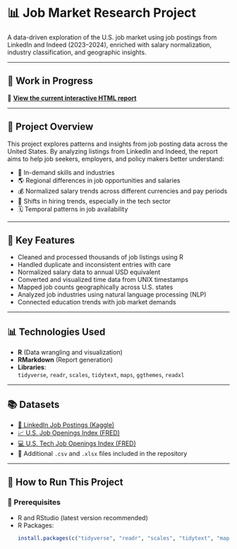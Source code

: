 # 📊 Job Market Research Project

A data-driven exploration of the U.S. job market using job postings from LinkedIn and Indeed (2023–2024), enriched with salary normalization, industry classification, and geographic insights.

---

## 🚧 Work in Progress

🔗 [**View the current interactive HTML report**](https://htmlpreview.github.io/?https://github.com/hieunguyen312/Job_Market_Research_Project/blob/main/Job_Market_Project.html)

---

## 📌 Project Overview

This project explores patterns and insights from job posting data across the United States. By analyzing listings from LinkedIn and Indeed, the report aims to help job seekers, employers, and policy makers better understand:

- 🧠 In-demand skills and industries
- 🌎 Regional differences in job opportunities and salaries
- 💰 Normalized salary trends across different currencies and pay periods
- 🏢 Shifts in hiring trends, especially in the tech sector
- 🗓️ Temporal patterns in job availability

---

## 📁 Key Features

- Cleaned and processed thousands of job listings using R
- Handled duplicate and inconsistent entries with care
- Normalized salary data to annual USD equivalent
- Converted and visualized time data from UNIX timestamps
- Mapped job counts geographically across U.S. states
- Analyzed job industries using natural language processing (NLP)
- Connected education trends with job market demands

---

## 📊 Technologies Used

- **R** (Data wrangling and visualization)
- **RMarkdown** (Report generation)
- **Libraries**:  
  `tidyverse`, `readr`, `scales`, `tidytext`, `maps`, `ggthemes`, `readxl`

---

## 📚 Datasets

- [📂 LinkedIn Job Postings (Kaggle)](https://www.kaggle.com/datasets/arshkon/linkedin-job-postings/data)  
- [📈 U.S. Job Openings Index (FRED)](https://fred.stlouisfed.org/series/IHLIDXUS)  
- [💻 U.S. Tech Job Openings Index (FRED)](https://fred.stlouisfed.org/series/IHLIDXUSTPSOFTDEVE)  
- 📎 Additional `.csv` and `.xlsx` files included in the repository

---

## 🚀 How to Run This Project

### 🔧 Prerequisites

- R and RStudio (latest version recommended)
- R Packages:
  ```r
  install.packages(c("tidyverse", "readr", "scales", "tidytext", "maps", "ggthemes", "readxl"))
